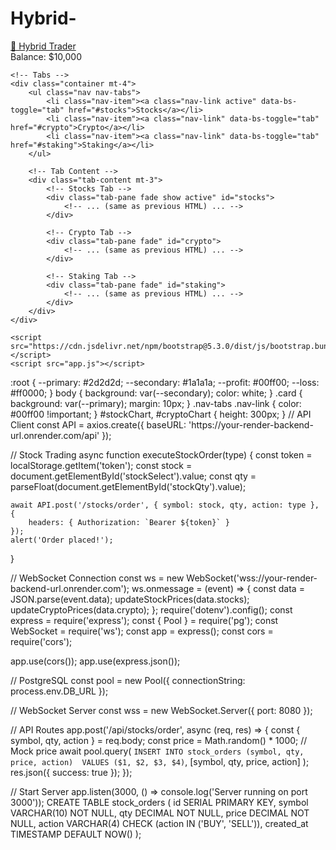 # Hybrid-<!DOCTYPE html>
<html lang="en">
<head>
    <meta charset="UTF-8">
    <meta name="viewport" content="width=device-width, initial-scale=1.0">
    <title>Hybrid Trader</title>
    <link href="https://cdn.jsdelivr.net/npm/bootstrap@5.3.0/dist/css/bootstrap.min.css" rel="stylesheet">
    <link rel="stylesheet" href="style.css">
</head>
<body>
    <!-- Navbar -->
    <nav class="navbar navbar-dark bg-dark">
        <div class="container-fluid">
            <a class="navbar-brand" href="#">🚀 Hybrid Trader</a>
            <div class="d-flex">
                <span class="text-success me-3">Balance: $<span id="balance">10,000</span></span>
            </div>
        </div>
    </nav>

    <!-- Tabs -->
    <div class="container mt-4">
        <ul class="nav nav-tabs">
            <li class="nav-item"><a class="nav-link active" data-bs-toggle="tab" href="#stocks">Stocks</a></li>
            <li class="nav-item"><a class="nav-link" data-bs-toggle="tab" href="#crypto">Crypto</a></li>
            <li class="nav-item"><a class="nav-link" data-bs-toggle="tab" href="#staking">Staking</a></li>
        </ul>

        <!-- Tab Content -->
        <div class="tab-content mt-3">
            <!-- Stocks Tab -->
            <div class="tab-pane fade show active" id="stocks">
                <!-- ... (same as previous HTML) ... -->
            </div>

            <!-- Crypto Tab -->
            <div class="tab-pane fade" id="crypto">
                <!-- ... (same as previous HTML) ... -->
            </div>

            <!-- Staking Tab -->
            <div class="tab-pane fade" id="staking">
                <!-- ... (same as previous HTML) ... -->
            </div>
        </div>
    </div>

    <script src="https://cdn.jsdelivr.net/npm/bootstrap@5.3.0/dist/js/bootstrap.bundle.min.js"></script>
    <script src="app.js"></script>
</body>
</html>
:root {
    --primary: #2d2d2d;
    --secondary: #1a1a1a;
    --profit: #00ff00;
    --loss: #ff0000;
}
body { background: var(--secondary); color: white; }
.card { background: var(--primary); margin: 10px; }
.nav-tabs .nav-link { color: #00ff00 !important; }
#stockChart, #cryptoChart { height: 300px; }
// API Client
const API = axios.create({ baseURL: 'https://your-render-backend-url.onrender.com/api' });

// Stock Trading
async function executeStockOrder(type) {
    const token = localStorage.getItem('token');
    const stock = document.getElementById('stockSelect').value;
    const qty = parseFloat(document.getElementById('stockQty').value);
    
    await API.post('/stocks/order', { symbol: stock, qty, action: type }, {
        headers: { Authorization: `Bearer ${token}` }
    });
    alert('Order placed!');
}

// WebSocket Connection
const ws = new WebSocket('wss://your-render-backend-url.onrender.com');
ws.onmessage = (event) => {
    const data = JSON.parse(event.data);
    updateStockPrices(data.stocks);
    updateCryptoPrices(data.crypto);
};
require('dotenv').config();
const express = require('express');
const { Pool } = require('pg');
const WebSocket = require('ws');
const app = express();
const cors = require('cors');

app.use(cors());
app.use(express.json());

// PostgreSQL
const pool = new Pool({ connectionString: process.env.DB_URL });

// WebSocket Server
const wss = new WebSocket.Server({ port: 8080 });

// API Routes
app.post('/api/stocks/order', async (req, res) => {
    const { symbol, qty, action } = req.body;
    const price = Math.random() * 1000; // Mock price
    await pool.query(
        `INSERT INTO stock_orders (symbol, qty, price, action) 
         VALUES ($1, $2, $3, $4)`,
        [symbol, qty, price, action]
    );
    res.json({ success: true });
});

// Start Server
app.listen(3000, () => console.log('Server running on port 3000'));
CREATE TABLE stock_orders (
    id SERIAL PRIMARY KEY,
    symbol VARCHAR(10) NOT NULL,
    qty DECIMAL NOT NULL,
    price DECIMAL NOT NULL,
    action VARCHAR(4) CHECK (action IN ('BUY', 'SELL')),
    created_at TIMESTAMP DEFAULT NOW()
);